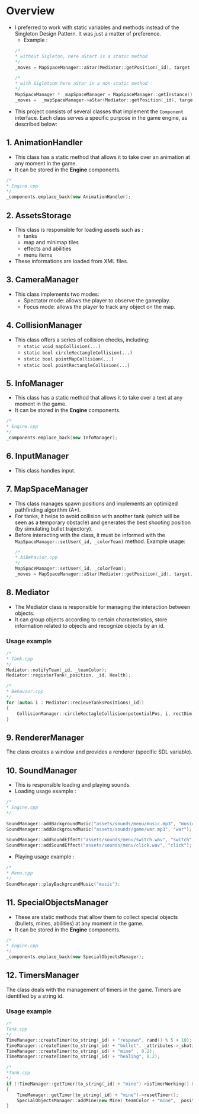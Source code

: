 # Overview

- I preferred to work with static variables and methods instead of the Singleton Design Pattern. It was just a matter of preference.
	- Example : 
	```cpp
	/*
	* without Sigleton, here aStart is a static method
	*/
	_moves = MapSpaceManager::aStar(Mediator::getPosition(_id), target , _isHealing);
	
	/*
	* with Sigletonm here aStar in a non-static method
	*/
	MapSpaceManager * _mapSpaceManager = MapSpaceManager::getInstance();
	_moves =  _mapSpaceManager->aStar(Mediator::getPosition(_id), target , _isHealing);
	```
- This project consists of several classes that implement the `Component` interface. Each class serves a specific purpose in the game engine, as described below:

## 1. AnimationHandler
- This class has a static method that allows it to take over an animation at any moment in the game.
- It can be stored in the **Engine** components.

```cpp
/*
* Engine.cpp
*/
_components.emplace_back(new AnimationHandler);
```

## 2. AssetsStorage
- This class is responsible for loading assets such as : 
	- tanks
	- map and minimap tiles
	- effects and abilities 
	- menu items
- These informations are loaded from XML files.

## 3. CameraManager
- This class implements two modes:
  - Spectator mode: allows the player to observe the gameplay.
  - Focus mode: allows the player to track any object on the map.

## 4. CollisionManager
- This class offers a series of collision checks, including:
  - `static void mapCollision(...)`
  - `static bool circleRectangleCollision(...)`
  - `static bool pointMapCollision(...)`
  - `static bool pointRectangleCollision(...)`

## 5. InfoManager
- This class has a static method that allows it to take over a text at any moment in the game.
- It can be stored in the **Engine** components.
```cpp
/*
* Engine.cpp
*/
_components.emplace_back(new InfoManager);
```

## 6. InputManager
- This class handles input.

## 7. MapSpaceManager
- This class manages spawn positions and implements an optimized pathfinding algorithm (A*).
- For tanks, it helps to avoid collision with another tank (which will be seen as a temporary obstacle) and generates the best shooting position (by simulating bullet trajectory).
- Before interacting with the class, it must be informed with the `MapSpaceManager::setUser(_id, _colorTeam)` method. Example usage:
  ```cpp
  /*
  * AiBehavior.cpp
  */
  MapSpaceManager::setUser(_id, _colorTeam);
  _moves = MapSpaceManager::aStar(Mediator::getPosition(_id), target, _isHealing);

## 8. Mediator

- The Mediator class is responsible for managing the interaction between objects. 
- It can group objects according to certain characteristics, store information related to objects and recognize objects by an id.

### Usage example

```cpp
/*
* Tank.cpp
*/
Mediator::notifyTeam(_id, _teamColor);
Mediator::registerTank(_position, _id, Health);

/*
* Behavior.cpp
*/
for (auto& i : Mediator::recieveTanksPositions(_id))
{
    CollisionManager::circleRectagleCollision(potentialPos, i, rectDim);
}
```
## 9. RendererManager

The class creates a window and provides a renderer (specific SDL variable).

## 10. SoundManager

- This is responsible loading and playing sounds.
- Loading usage example : 
```cpp
/*
* Engine.cpp
*/

SoundManager::addBackgroundMusic("assets/sounds/menu/music.mp3", "music");
SoundManager::addBackgroundMusic("assets/sounds/game/war.mp3", "war");

SoundManager::addSoundEffect("assets/sounds/menu/switch.wav", "switch");
SoundManager::addSoundEffect("assets/sounds/menu/click.wav", "click");
```
- Playing usage example :
```cpp
/*
* Menu.cpp
*/
SoundManager::playBackgroundMusic("music");
```

## 11. SpecialObjectsManager

- These are static methods that allow them to collect special objects (bullets, mines, abilities) at any moment in the game.
- It can be stored in the **Engine** components.

```cpp
/*
* Engine.cpp
*/
_components.emplace_back(new SpecialObjectsManager);
```

## 12. TimersManager

The class deals with the management of timers in the game. Timers are identified by a string id.

### Usage example
```cpp
/*
Tank.cpp
*/
TimeManager::createTimer(to_string(_id) + "respawn", rand() % 5 + 10);
TimeManager::createTimer(to_string(_id) + "bullet", _attributes->_shotingTime);
TimeManager::createTimer(to_string(_id) + "mine" , 0.2);
TimeManager::createTimer(to_string(_id) + "healing", 0.2);

/*
*Tank.cpp
*/
if (!TimeManager::getTimer(to_string(_id) + "mine")->isTimerWorking() &&_behavior->isLaunchingMine() && ...)
{
	TimeManager::getTimer(to_string(_id) + "mine")->resetTimer();
	SpecialObjectsManager::addMine(new Mine(_teamColor + "mine", _position + AssetsStorage::_tileDim, _id));
}
